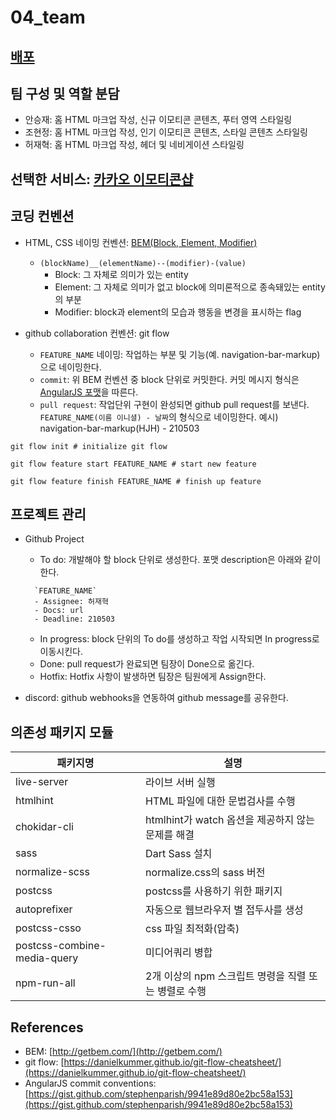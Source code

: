 # 04_team
## [배포](https://hyunjungc-dev.github.io/HTML_CSS_Project/04_team/index.html)

## 팀 구성 및 역할 분담

- 안승재: 홈 HTML 마크업 작성, 신규 이모티콘 콘텐츠, 푸터 영역 스타일링
- 조현정: 홈 HTML 마크업 작성, 인기 이모티콘 콘텐츠, 스타일 콘텐츠 스타일링
- 허재혁: 홈 HTML 마크업 작성, 헤더 및 네비게이션 스타일링

## 선택한 서비스: [카카오 이모티콘샵](https://e.kakao.com/)

## 코딩 컨벤션

- HTML, CSS 네이밍 컨벤션: [BEM(Block, Element, Modifier)](http://getbem.com/)
  - `(blockName)__(elementName)--(modifier)-(value)`
    - Block: 그 자체로 의미가 있는 entity
    - Element: 그 자체로 의미가 없고 block에 의미론적으로 종속돼있는 entity의 부분
    - Modifier: block과 element의 모습과 행동을 변경을 표시하는 flag
    
- github collaboration 컨벤션: git flow
  - `FEATURE_NAME` 네이밍: 작업하는 부분 및 기능(예. navigation-bar-markup)으로 네이밍한다.
  - `commit`: 위 BEM 컨벤션 중 block 단위로 커밋한다. 커밋 메시지 형식은 [AngularJS 포맷](https://gist.github.com/stephenparish/9941e89d80e2bc58a153)을 따른다.
  - `pull request`: 작업단위 구현이 완성되면 github pull request를 보낸다. `FEATURE_NAME(이름 이니셜) - 날짜`의 형식으로 네이밍한다. 예시) navigation-bar-markup(HJH) - 210503
  
```shell
git flow init # initialize git flow

git flow feature start FEATURE_NAME # start new feature

git flow feature finish FEATURE_NAME # finish up feature
```

## 프로젝트 관리

- Github Project
  - To do: 개발해야 할 block 단위로 생성한다. 포맷 description은 아래와 같이 한다.
  ```
    `FEATURE_NAME`
    - Assignee: 허재혁
    - Docs: url
    - Deadline: 210503
  ```
  - In progress: block 단위의 To do를 생성하고 작업 시작되면 In progress로 이동시킨다.
  - Done: pull request가 완료되면 팀장이 Done으로 옮긴다.
  - Hotfix: Hotfix 사항이 발생하면 팀장은 팀원에게 Assign한다.
  
- discord: github webhooks을 연동하여 github message를 공유한다.

## 의존성 패키지 모듈

| 패키지명 | 설명 |
|-|-|
| live-server | 라이브 서버 실행 |
| htmlhint | HTML 파일에 대한 문법검사를 수행 |
| chokidar-cli | htmlhint가 watch 옵션을 제공하지 않는 문제를 해결 |
| sass | Dart Sass 설치 |
| normalize-scss | normalize.css의 sass 버전 |
| postcss | postcss를 사용하기 위한 패키지 |
| autoprefixer | 자동으로 웹브라우저 별 접두사를 생성 |
| postcss-csso | css 파일 최적화(압축) |
| postcss-combine-media-query | 미디어쿼리 병합 |
| npm-run-all | 2개 이상의 npm 스크립트 명령을 직렬 또는 병렬로 수행 |

## References

- BEM: [http://getbem.com/](http://getbem.com/)
- git flow: [https://danielkummer.github.io/git-flow-cheatsheet/](https://danielkummer.github.io/git-flow-cheatsheet/)
- AngularJS commit conventions: [https://gist.github.com/stephenparish/9941e89d80e2bc58a153](https://gist.github.com/stephenparish/9941e89d80e2bc58a153)

